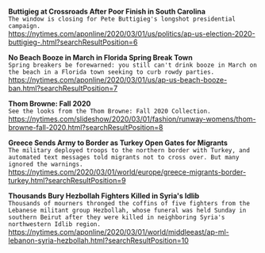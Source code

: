 **Buttigieg at Crossroads After Poor Finish in South Carolina**\
`The window is closing for Pete Buttigieg's longshot presidential campaign. `\
https://nytimes.com/aponline/2020/03/01/us/politics/ap-us-election-2020-buttigieg-.html?searchResultPosition=6

**No Beach Booze in March in Florida Spring Break Town**\
`Spring breakers be forewarned: you still can't drink booze in March on the beach in a Florida town seeking to curb rowdy parties.`\
https://nytimes.com/aponline/2020/03/01/us/ap-us-beach-booze-ban.html?searchResultPosition=7

**Thom Browne: Fall 2020**\
`See the looks from the Thom Browne: Fall 2020 Collection.`\
https://nytimes.com/slideshow/2020/03/01/fashion/runway-womens/thom-browne-fall-2020.html?searchResultPosition=8

**Greece Sends Army to Border as Turkey Open Gates for Migrants**\
`The military deployed troops to the northern border with Turkey, and automated text messages told migrants not to cross over. But many ignored the warnings.`\
https://nytimes.com/2020/03/01/world/europe/greece-migrants-border-turkey.html?searchResultPosition=9

**Thousands Bury Hezbollah Fighters Killed in Syria's Idlib**\
`Thousands of mourners thronged the coffins of five fighters from the Lebanese militant group Hezbollah, whose funeral was held Sunday in southern Beirut after they were killed in neighboring Syria's northwestern Idlib region. `\
https://nytimes.com/aponline/2020/03/01/world/middleeast/ap-ml-lebanon-syria-hezbollah.html?searchResultPosition=10


